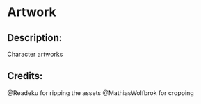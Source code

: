# Artwork

## Description: 

Character artworks

## Credits: 

@Readeku for ripping the assets
@MathiasWolfbrok for cropping

